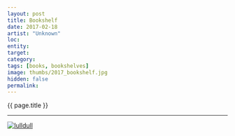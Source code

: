 ```yaml
---
layout: post
title: Bookshelf
date: 2017-02-18
artist: "Unknown"
loc: 
entity: 
target: 
category: 
tags: [books, bookshelves]
image: thumbs/2017_bookshelf.jpg
hidden: false
permalink:
---
```




<div class="highlight2">{{ page.title }}</div>

---



<div class="post_image">
	<a href="{{ site.baseurl }}/images/posts/2017_bookshelf/001.jpg" target="_blank">
	<img src="{{ site.baseurl }}/images/posts/2017_bookshelf/001.jpg" alt="lulldull"></a>
</div>

